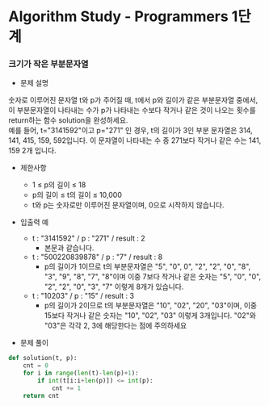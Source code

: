 # Algorithm Study - Programmers 1단계

### 크기가 작은 부분문자열

- 문제 설명

숫자로 이루어진 문자열 t와 p가 주어질 때, t에서 p와 길이가 같은 부분문자열 중에서, 이 부분문자열이 나타내는 수가 p가 나타내는 수보다 작거나 같은 것이 나오는 횟수를 return하는 함수 solution을 완성하세요.  
예를 들어, t="3141592"이고 p="271" 인 경우, t의 길이가 3인 부분 문자열은 314, 141, 415, 159, 592입니다. 이 문자열이 나타내는 수 중 271보다 작거나 같은 수는 141, 159 2개 입니다.

- 제한사항
    - 1 ≤ p의 길이 ≤ 18
    - p의 길이 ≤ t의 길이 ≤ 10,000
    - t와 p는 숫자로만 이루어진 문자열이며, 0으로 시작하지 않습니다.

- 입출력 예
    - t : "3141592"	/ p : "271" / result : 2
        - 본문과 같습니다.
    - t : "500220839878" / p : "7" / result : 8
        - p의 길이가 1이므로 t의 부분문자열은 "5", "0", 0", "2", "2", "0", "8", "3", "9", "8", "7", "8"이며 이중 7보다 작거나 같은 숫자는 "5", "0", "0", "2", "2", "0", "3", "7" 이렇게 8개가 있습니다.
    - t : "10203" / p : "15" / result : 3
        - p의 길이가 2이므로 t의 부분문자열은 "10", "02", "20", "03"이며, 이중 15보다 작거나 같은 숫자는 "10", "02", "03" 이렇게 3개입니다. "02"와 "03"은 각각 2, 3에 해당한다는 점에 주의하세요

- 문제 풀이

```py
def solution(t, p):
    cnt = 0
    for i in range(len(t)-len(p)+1):
        if int(t[i:i+len(p)]) <= int(p):
            cnt += 1
    return cnt
```